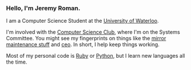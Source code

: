 ### Hello, I'm **Jeremy Roman**.

I am a Computer Science Student at the [University of Waterloo][uwaterloo].

I'm involved with the [Computer Science Club][csclub], where I'm on the
Systems Committee. You might see my fingerprints on things like the
[mirror maintenance stuff][mirror.git] and [ceo][pyceo.git]. In short, I
help keep things working.

Most of my personal code is [Ruby][ruby] or [Python][python], but I
learn new languages all the time.

[uwaterloo]: http://www.uwaterloo.ca/
[csclub]: http://csclub.uwaterloo.ca/
[mirror.git]: http://git.csclub.uwaterloo.ca/?p=public/mirror.git
[pyceo.git]: http://git.csclub.uwaterloo.ca/?p=public/pyceo.git
[ruby]: http://www.ruby-lang.org/
[python]: http://www.python.org/
